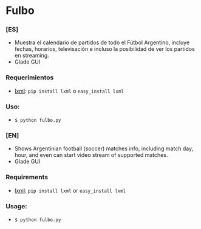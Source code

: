 # Fulbo

### [ES]
- Muestra el calendario de partidos de todo el Fútbol Argentino, incluye fechas, horarios, televisación e incluso la posibilidad de ver los partidos en streaming.
- Glade GUI

### Requerimientos
- [lxml](http://www.lxml.de): `pip install lxml` o `easy_install lxml`

### Uso:
- `$ python fulbo.py`


### [EN]
- Shows Argentinian football (soccer) matches info, including match day, hour, and even can start video stream of supported matches.  
- Glade GUI

### Requirements
- [lxml](http://www.lxml.de): `pip install lxml` or `easy_install lxml`

### Usage:
- `$ python fulbo.py`



